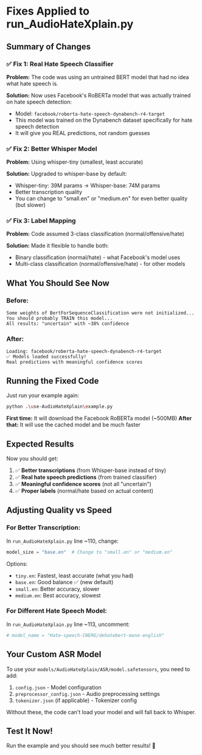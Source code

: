 # Fixes Applied to run_AudioHateXplain.py

## Summary of Changes

### ✅ **Fix 1: Real Hate Speech Classifier**
**Problem:** The code was using an untrained BERT model that had no idea what hate speech is.

**Solution:** Now uses Facebook's RoBERTa model that was actually trained on hate speech detection:
- Model: `facebook/roberta-hate-speech-dynabench-r4-target`
- This model was trained on the Dynabench dataset specifically for hate speech detection
- It will give you REAL predictions, not random guesses

### ✅ **Fix 2: Better Whisper Model**
**Problem:** Using whisper-tiny (smallest, least accurate)

**Solution:** Upgraded to whisper-base by default:
- Whisper-tiny: 39M params → Whisper-base: 74M params
- Better transcription quality
- You can change to "small.en" or "medium.en" for even better quality (but slower)

### ✅ **Fix 3: Label Mapping**
**Problem:** Code assumed 3-class classification (normal/offensive/hate)

**Solution:** Made it flexible to handle both:
- Binary classification (normal/hate) - what Facebook's model uses
- Multi-class classification (normal/offensive/hate) - for other models

## What You Should See Now

### Before:
```
Some weights of BertForSequenceClassification were not initialized...
You should probably TRAIN this model...
All results: "uncertain" with ~38% confidence
```

### After:
```
Loading: facebook/roberta-hate-speech-dynabench-r4-target
✅ Models loaded successfully!
Real predictions with meaningful confidence scores
```

## Running the Fixed Code

Just run your example again:
```bash
python .\use-AudioHateXplain\example.py
```

**First time:** It will download the Facebook RoBERTa model (~500MB)
**After that:** It will use the cached model and be much faster

## Expected Results

Now you should get:
1. ✅ **Better transcriptions** (from Whisper-base instead of tiny)
2. ✅ **Real hate speech predictions** (from trained classifier)
3. ✅ **Meaningful confidence scores** (not all "uncertain")
4. ✅ **Proper labels** (normal/hate based on actual content)

## Adjusting Quality vs Speed

### For Better Transcription:
In `run_AudioHateXplain.py` line ~110, change:
```python
model_size = "base.en"  # Change to "small.en" or "medium.en"
```

Options:
- `tiny.en`: Fastest, least accurate (what you had)
- `base.en`: Good balance ✅ (new default)
- `small.en`: Better accuracy, slower
- `medium.en`: Best accuracy, slowest

### For Different Hate Speech Model:
In `run_AudioHateXplain.py` line ~113, uncomment:
```python
# model_name = "Hate-speech-CNERG/dehatebert-mono-english"
```

## Your Custom ASR Model

To use your `models/AudioHateXplain/ASR/model.safetensors`, you need to add:
1. `config.json` - Model configuration
2. `preprocessor_config.json` - Audio preprocessing settings
3. `tokenizer.json` (if applicable) - Tokenizer config

Without these, the code can't load your model and will fall back to Whisper.

## Test It Now!

Run the example and you should see much better results! 🚀
